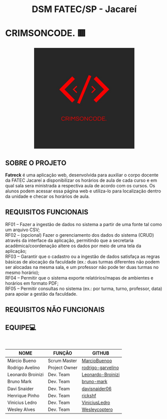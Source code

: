 <h1 align="center" >DSM FATEC/SP - Jacareí</h1>

# CRIMSONCODE. 🟥

<div align=center>
 <img src=imagensREADME/Logo.jpeg height=320px alt="Logo CrimsonCode.">
</div>

## SOBRE O PROJETO

<p>
<strong>Fatreck</strong> é uma aplicação web, desenvolvida para auxiliar o corpo docente da FATEC Jacareí a disponibilizar os horários de aula de cada curso e em qual sala sera ministrada a respectiva aula de acordo com os cursos. Os alunos podem acessar essa página web e utiliza-lo para localização dentro da unidade e checar os horários de aula.
</p>

## REQUISITOS FUNCIONAIS

<p>
RF01 – Fazer a ingestão de dados no sistema a partir de uma fonte tal como um arquivo CSV; <br>
RF02 – (opcional) Fazer o gerenciamento dos dados do sistema (CRUD) através da interface da
aplicação, permitindo que a secretaria acadêmica/coordenação altere os dados por meio de uma
tela da aplicação; <br>
RF03 – Garantir que o cadastro ou a ingestão de dados satisfaça as regras básicas de alocação da
faculdade (ex.: duas turmas diferentes não podem ser alocadas na mesma sala, e um professor
não pode ter duas turmas no mesmo horário); <br>
RF04 – Permitir que o sistema exporte relatórios/mapas de ambientes e horários em formato PDF; <br>
RF05 – Permitir consultas no sistema (ex.: por turma, turno, professor, data) para apoiar a gestão
da faculdade.
</p>

## REQUISITOS NÃO FUNCIONAIS

## EQUIPE💻

<br align="center" >

| NOME              | FUNÇÂO        | GITHUB                                                    |
|-------------------|---------------|-----------------------------------------------------------|
| Márcio Bueno      | Scrum Master  | [MarcioBuenoo](https://github.com/MarcioBuenoo)           |
| Rodrigo Avelino   | Project Owner | [rodrigo-garvelino](https://github.com/rodrigo-garvelino) |
| Leonardo Broinizi | Dev. Team     | [Leonardo-Broinizi](https://github.com/Leonardo-Broinizi) |
| Bruno Mark        | Dev. Team     | [bruno-mark](https://github.com/bruno-mark)               |
| Davi Snaider      | Dev. Team     | [davisnaider06](https://github.com/davisnaider06)         |
| Henrique Pinho    | Dev. Team     | [rickshf](https://github.com/rickshf)                     |
| Vinicius Ledro    | Dev. Team     | [ViniciusLedro](https://github.com/ViniciusLedro)         |
| Wesley Alves      | Dev. Team     | [Wesleycoptero](https://github.com/Wesleycoptero)         |
 
<br>
